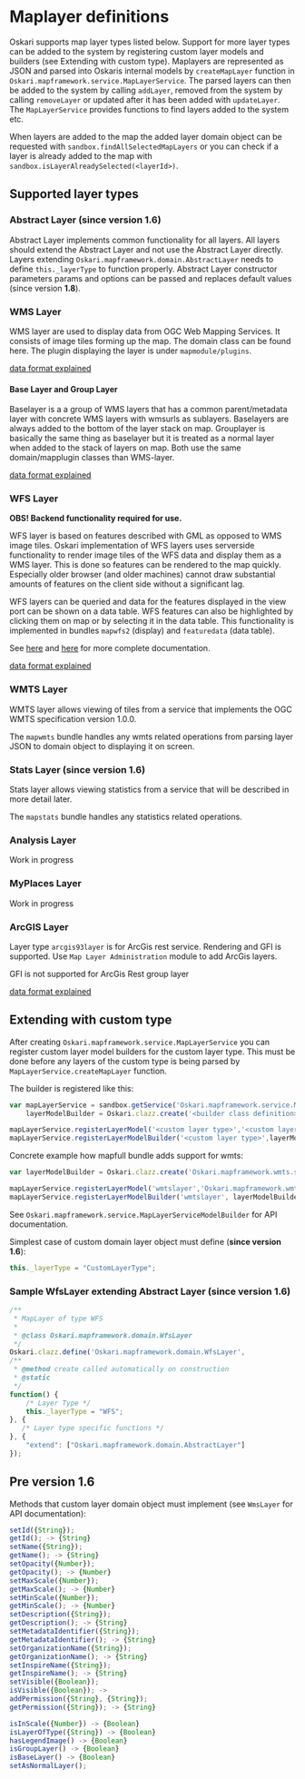 # Maplayer definitions

Oskari supports map layer types listed below. Support for more layer types can be added to the system by registering custom layer models and builders (see Extending with custom type). Maplayers are represented as JSON and parsed into Oskaris internal models by `createMapLayer` function in `Oskari.mapframework.service.MapLayerService`. The parsed layers can then be added to the system by calling `addLayer`, removed from the system by calling `removeLayer` or updated after it has been added with `updateLayer`. The `MapLayerService` provides functions to find layers added to the system etc.

When layers are added to the map the added layer domain object can be requested with `sandbox.findAllSelectedMapLayers` or you can check if a layer is already added to the map with `sandbox.isLayerAlreadySelected(<layerId>)`.

## Supported layer types

### Abstract Layer (**since version 1.6**)

Abstract Layer implements common functionality for all layers. All layers should extend the Abstract Layer and not use the Abstract Layer directly. Layers extending `Oskari.mapframework.domain.AbstractLayer` needs to define `this._layerType` to function properly. Abstract Layer constructor parameters params and options can be passed and replaces default values (since version **1.8**).

### WMS Layer

WMS layer are used to display data from OGC Web Mapping Services. It consists of image tiles forming up the map. The domain class can be found here. The plugin displaying the layer is under `mapmodule/plugins`.

[data format explained](/documentation/data/wms-layer)

#### Base Layer and Group Layer

Baselayer is a a group of WMS layers that has a common parent/metadata layer with concrete WMS layers with wmsurls as sublayers. Baselayers are always added to the bottom of the layer stack on map. Grouplayer is basically the same thing as baselayer but it is treated as a normal layer when added to the stack of layers on map. Both use the same domain/mapplugin classes than WMS-layer.

[data format explained](/documentation/data/base-layer)

### WFS Layer

**OBS! Backend functionality required for use.**

WFS layer is based on features described with GML as opposed to WMS image tiles. Oskari implementation of WFS layers uses serverside functionality to render image tiles of the WFS data and display them as a WMS layer. This is done so features can be rendered to the map quickly. Especially older browser (and older machines) cannot draw substantial amounts of features on the client side without a significant lag.

WFS layers can be queried and data for the features displayed in the view port can be shown on a data table. WFS features can also be highlighted by clicking them on map or by selecting it in the data table. This functionality is implemented in bundles `mapwfs2` (display) and `featuredata` (data table).

See [here](https://github.com/oskariorg/oskari-frontend/blob/master/docs/md/architecture/wfs.md) and [here](http://oskari.org/documentation/architecture/wfs) for more complete documentation.

[data format explained](/documentation/data/wfs-layer)

### WMTS Layer

WMTS layer allows viewing of tiles from a service that implements the OGC WMTS specification version 1.0.0.

The `mapwmts` bundle handles any wmts related operations from parsing layer JSON to domain object to displaying it on screen.

### Stats Layer (**since version 1.6**)

Stats layer allows viewing statistics from a service that will be described in more detail later.

The `mapstats` bundle handles any statistics related operations.

### Analysis Layer

Work in progress

### MyPlaces Layer

Work in progress

### ArcGIS Layer

Layer type `arcgis93layer`  is for ArcGis rest service. Rendering and GFI is supported. Use `Map Layer Administration` module to add ArcGis layers.

GFI is not supported for ArcGis Rest group layer

[data format explained](/documentation/data/arcgis93layer)

## Extending with custom type

After creating `Oskari.mapframework.service.MapLayerService` you can register custom layer model builders for the custom layer type. This must be done before any layers of the custom type is being parsed by `MapLayerService.createMapLayer` function.

The builder is registered like this:

```javascript
var mapLayerService = sandbox.getService('Oskari.mapframework.service.MapLayerService'),
    layerModelBuilder = Oskari.clazz.create('<builder class definition>');

mapLayerService.registerLayerModel('<custom layer type>','<custom layer domain definition>');
mapLayerService.registerLayerModelBuilder('<custom layer type>',layerModelBuilder);
```

Concrete example how mapfull bundle adds support for wmts:

```javascript
var layerModelBuilder = Oskari.clazz.create('Oskari.mapframework.wmts.service.WmtsLayerModelBuilder');

mapLayerService.registerLayerModel('wmtslayer','Oskari.mapframework.wmts.domain.WmtsLayer');
mapLayerService.registerLayerModelBuilder('wmtslayer', layerModelBuilder);
```

See `Oskari.mapframework.service.MapLayerServiceModelBuilder` for API documentation.

Simplest case of custom domain layer object must define (**since version 1.6**):

```javascript
this._layerType = "CustomLayerType";
```

### Sample WfsLayer extending Abstract Layer (**since version 1.6**)

```javascript
/**
 * MapLayer of type WFS
 *
 * @class Oskari.mapframework.domain.WfsLayer
 */
Oskari.clazz.define('Oskari.mapframework.domain.WfsLayer',
/**
 * @method create called automatically on construction
 * @static
 */
function() {
    /* Layer Type */
    this._layerType = "WFS";
}, {
   /* Layer type specific functions */
}, {
    "extend": ["Oskari.mapframework.domain.AbstractLayer"]
});
```

## Pre version 1.6

Methods that custom layer domain object must implement (see `WmsLayer` for API documentation):

```javascript
setId({String});
getId(); -> {String}
setName({String});
getName(); -> {String}
setOpacity({Number});
getOpacity(); -> {Number}
setMaxScale({Number});
getMaxScale(); -> {Number}
setMinScale({Number});
getMinScale(); -> {Number}
setDescription({String});
getDescription(); -> {String}
setMetadataIdentifier({String});
getMetadataIdentifier(); -> {String}
setOrganizationName({String});
getOrganizationName(); -> {String}
setInspireName({String});
getInspireName(); -> {String}
setVisible({Boolean});
isVisible({Boolean}); ->
addPermission({String}, {String});  
getPermission({String}); -> {String}

isInScale({Number}) -> {Boolean}
isLayerOfType({String}) -> {Boolean}
hasLegendImage() -> {Boolean}
isGroupLayer() -> {Boolean}
isBaseLayer() -> {Boolean}
setAsNormalLayer();
```